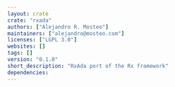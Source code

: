 ```yaml
---
layout: crate
crate: "rxada"
authors: ["Alejandro R. Mosteo"]
maintainers: ["alejandro@mosteo.com"]
licenses: ["LGPL 3.0"]
websites: []
tags: []
version: "0.1.0"
short_description: "RxAda port of the Rx framework"
dependencies: 
---
```



